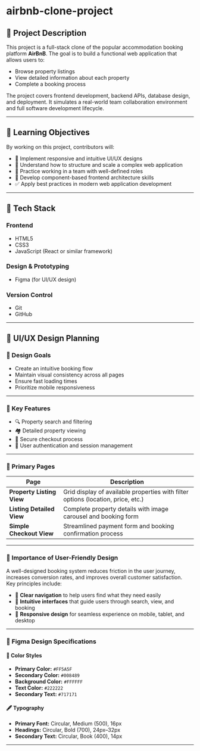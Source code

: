 # airbnb-clone-project

## 📌 Project Description

This project is a full-stack clone of the popular accommodation booking platform **AirBnB**. The goal is to build a functional web application that allows users to:

- Browse property listings
- View detailed information about each property
- Complete a booking process

The project covers frontend development, backend APIs, database design, and deployment. It simulates a real-world team collaboration environment and full software development lifecycle.

---

## 🎯 Learning Objectives

By working on this project, contributors will:

- 🔧 Implement responsive and intuitive UI/UX designs  
- 🧠 Understand how to structure and scale a complex web application  
- 🤝 Practice working in a team with well-defined roles  
- 🧱 Develop component-based frontend architecture skills  
- ✅ Apply best practices in modern web application development  

---

## 🧰 Tech Stack

### Frontend
- HTML5  
- CSS3  
- JavaScript (React or similar framework)

### Design & Prototyping
- Figma (for UI/UX design)

### Version Control
- Git  
- GitHub

---

## 🎨 UI/UX Design Planning

### 🧭 Design Goals

- Create an intuitive booking flow  
- Maintain visual consistency across all pages  
- Ensure fast loading times  
- Prioritize mobile responsiveness  

---

### 🧩 Key Features

- 🔍 Property search and filtering  
- 🏘️ Detailed property viewing  
- 🔐 Secure checkout process  
- 👤 User authentication and session management  

---

### 📄 Primary Pages

| **Page**               | **Description**                                                                 |
|------------------------|----------------------------------------------------------------------------------|
| **Property Listing View**  | Grid display of available properties with filter options (location, price, etc.) |
| **Listing Detailed View**  | Complete property details with image carousel and booking form                 |
| **Simple Checkout View**   | Streamlined payment form and booking confirmation process                     |

---

### 🧠 Importance of User-Friendly Design

A well-designed booking system reduces friction in the user journey, increases conversion rates, and improves overall customer satisfaction.  
Key principles include:

- 🔹 **Clear navigation** to help users find what they need easily  
- 🔹 **Intuitive interfaces** that guide users through search, view, and booking  
- 🔹 **Responsive design** for seamless experience on mobile, tablet, and desktop  

---

### 🎨 Figma Design Specifications

#### 🎨 Color Styles

- **Primary Color:** `#FF5A5F`  
- **Secondary Color:** `#008489`  
- **Background Color:** `#FFFFFF`  
- **Text Color:** `#222222`  
- **Secondary Text:** `#717171`  

#### 🖋️ Typography

- **Primary Font:** Circular, Medium (500), 16px  
- **Headings:** Circular, Bold (700), 24px–32px  
- **Secondary Text:** Circular, Book (400), 14px  

---

